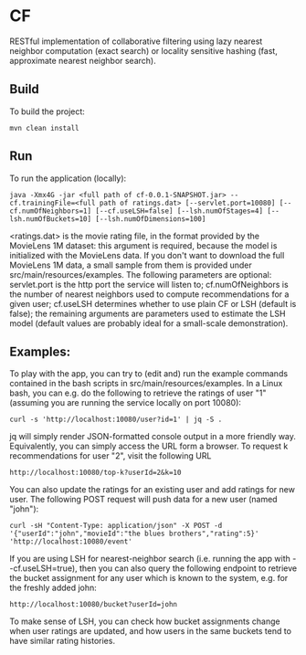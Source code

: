 # CF

RESTful implementation of collaborative filtering using lazy nearest neighbor computation (exact search) or locality sensitive hashing (fast, approximate nearest neighbor search).

## Build

To build the project:

    mvn clean install

## Run

To run the application (locally):

    java -Xmx4G -jar <full path of cf-0.0.1-SNAPSHOT.jar> --cf.trainingFile=<full path of ratings.dat> [--servlet.port=10080] [--cf.numOfNeighbors=1] [--cf.useLSH=false] [--lsh.numOfStages=4] [--lsh.numOfBuckets=10] [--lsh.numOfDimensions=100]
    
<ratings.dat> is the movie rating file, in the format provided by the MovieLens 1M dataset: this argument is required, because the model is initialized with the MovieLens data. If you don't want to download the full MovieLens 1M data, a small sample from them is provided under src/main/resources/examples. The following parameters are optional: servlet.port is the http port the service will listen to; cf.numOfNeighbors is the number of nearest neighbors used to compute recommendations for a given user; cf.useLSH determines whether to use plain CF or LSH (default is false); the remaining arguments are parameters used to estimate the LSH model (default values are probably ideal for a small-scale demonstration).

## Examples:

To play with the app, you can try to (edit and) run the example commands contained in the bash scripts in src/main/resources/examples. In a Linux bash, you can e.g. do the following to retrieve the ratings of user "1" (assuming you are running the service locally on port 10080):

    curl -s 'http://localhost:10080/user?id=1' | jq -S .

jq will simply render JSON-formatted console output in a more friendly way. Equivalently, you can simply access the URL form a browser. To request k recommendations for user "2", visit the following URL

    http://localhost:10080/top-k?userId=2&k=10

You can also update the ratings for an existing user and add ratings for new user. The following POST request will push data for a new user (named "john"):

    curl -sH "Content-Type: application/json" -X POST -d '{"userId":"john","movieId":"the blues brothers","rating":5}' 'http://localhost:10080/event'

If you are using LSH for nearest-neighbor search (i.e. running the app with --cf.useLSH=true), then you can also query the following endpoint to retrieve the bucket assignment for any user which is known to the system, e.g. for the freshly added john:

    http://localhost:10080/bucket?userId=john

To make sense of LSH, you can check how bucket assignments change when user ratings are updated, and how users in the same buckets tend to have similar rating histories.


